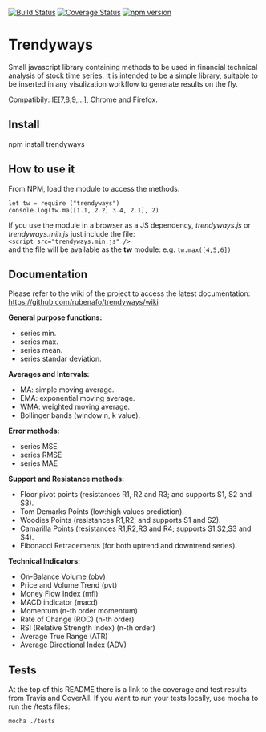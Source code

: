 [![Build Status](https://travis-ci.org/rubenafo/trendyways.svg?branch=master)](https://travis-ci.org/rubenafo/trendyways)
[![Coverage Status](https://coveralls.io/repos/github/rubenafo/trendyways/badge.svg?branch=master)](https://coveralls.io/github/rubenafo/trendyways?branch=master)
[![npm version](https://badge.fury.io/js/trendyways.svg)](https://badge.fury.io/js/trendyways)

Trendyways
==========

Small javascript library containing methods to be used in financial technical analysis of stock time series.
It is intended to be a simple library, suitable to be inserted in any visulization workflow to generate results on the fly.

Compatibily: IE[7,8,9,...], Chrome and Firefox.

Install
-------

   npm install trendyways

How to use it
-------------
From NPM, load the module to access the methods:

`let tw = require ("trendyways")`   
`console.log(tw.ma([1.1, 2.2, 3.4, 2.1], 2)` 

If you use the module in a browser as a JS dependency, _trendyways.js_ or _trendyways.min.js_ just include the file:   
`<script src="trendyways.min.js" />`   
and the file will be available as the __tw__ module: e.g. `tw.max([4,5,6])`

Documentation
-------------
Please refer to the wiki of the project to access the latest documentation: https://github.com/rubenafo/trendyways/wiki

__General purpose functions:__
 
* series min.
* series max.
* series mean.
* series standar deviation.

__Averages and Intervals:__
* MA: simple moving average.
* EMA: exponential moving average.
* WMA: weighted moving average.
* Bollinger bands (window n, k value).

__Error methods:__
* series MSE
* series RMSE
* series MAE

__Support and Resistance methods:__
* Floor pivot points (resistances R1, R2 and R3; and supports S1, S2 and S3).
* Tom Demarks Points (low:high values prediction).
* Woodies Points (resistances R1,R2; and supports S1 and S2).
* Camarilla Points (resistances R1,R2,R3 and R4; supports S1,S2,S3 and S4).
* Fibonacci Retracements (for both uptrend and downtrend series).

__Technical Indicators:__
* On-Balance Volume (obv)
* Price and Volume Trend (pvt)
* Money Flow Index (mfi)
* MACD indicator (macd)
* Momentum (n-th order momentum)
* Rate of Change (ROC) (n-th order)
* RSI (Relative Strength Index) (n-th order)
* Average True Range (ATR)
* Average Directional Index (ADV)

Tests
-------------
At the top of this README there is a link to the coverage and test results from Travis and CoverAll.
If you want to run your tests locally, use mocha to run the /tests files:
```
mocha ./tests
```
